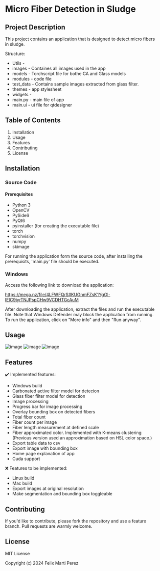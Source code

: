 # Micro Fiber Detection in Sludge

## Project Description

This project contains an application that is designed to detect micro fibers in sludge.

Structure:

- Utils -
- images - Containes all images used in the app
- models - Torchscript file for bothe CA and Glass models
- modules - code file
- test_data - Contains sample images extracted from glass filter.
- themes - app stylesheet
- widgets -
- main.py - main file of app
- main.ui - ui file for qtdesigner

## Table of Contents

1. Installation
2. Usage
3. Features
4. Contributing
5. License

## Installation

### Source Code

#### Prerequisites

- Python 3
- OpenCV
- PySide6
- PyQt6
- pyinstaller (for creating the executable file)
- torch
- torchvision
- numpy
- skimage

For running the application form the source code, after installing the prerequisits, 'main.py' file should be executed.

### Windows

Access the following link to download the application:

https://mega.nz/file/4LFWFQrS#KUGnmFZsK1YgOl-IElC9jyrTNJPspCHw9VCDHTGcAuM

After downloading the application, extract the files and run the executable file.
Note that Windows Defender may block the application from running. To run the application, click on "More info" and then "Run anyway".

## Usage

![image](https://github.com/femartip/Detection_Microfibers_APP/assets/99536660/81a4f3b7-5168-4983-8f10-b1a74572c697)
![image](https://github.com/femartip/Detection_Microfibers_APP/assets/99536660/40a2f57d-9ecd-44fa-8a2d-1fed463c2fa8)
![image](https://github.com/femartip/Detection_Microfibers_APP/assets/99536660/6c09ec44-6b27-4db6-b2e5-539f861d8c17)

## Features

✔️ Implemented features:

- Windows build
- Carbonated active filter model for detecion
- Glass fiber filter model for detection
- Image processing
- Progress bar for image processing
- Overlay bounding box on detected fibers
- Total fiber count
- Fiber count per image
- Fiber length measurement at defined scale
- Fiber approximated color. Implemented with K-means clustering (Previous version used an approximation based on HSL color space.)
- Export table data to csv
- Export image with bounding box
- Home page explanation of app
- Cuda support

❌ Features to be implemented:

- Linux build
- Mac build
- Export images at original resolution
- Make segmentation and bounding box toggleable

## Contributing

If you'd like to contribute, please fork the repository and use a feature branch. Pull requests are warmly welcome.

## License

MIT License

Copyright (c) 2024 Felix Marti Perez
